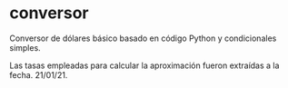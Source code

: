 # conversor
Conversor de dólares básico basado en código Python y condicionales simples.

Las tasas empleadas para calcular la aproximación fueron extraídas a la fecha. 21/01/21.
